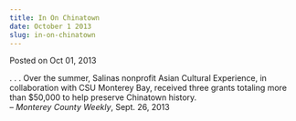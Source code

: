 ```yaml
---
title: In On Chinatown
date: October 1 2013
slug: in-on-chinatown
---
```


 



<span class="date">Posted on Oct 01, 2013    </span>
<p>. . . Over the summer, Salinas nonprofit Asian Cultural
Experience, in collaboration with CSU Monterey Bay, received three
grants totaling more than $50,000 to help preserve Chinatown
history.<br>
&#x2013; <em>Monterey County Weekly</em>, Sept. 26, 2013</br></p>





```
